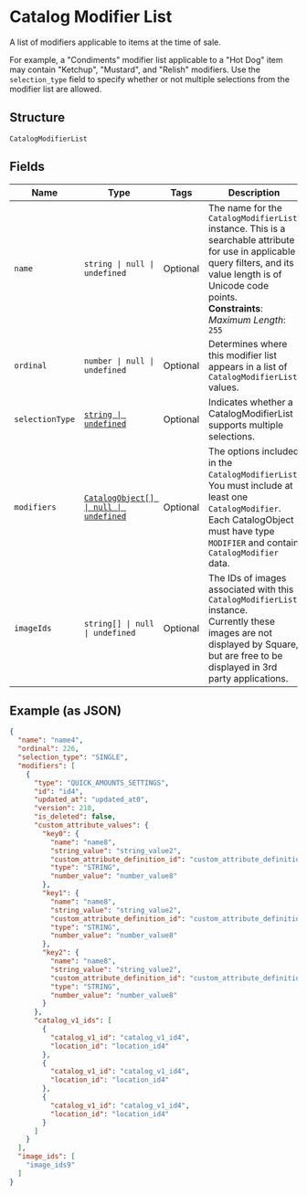 
# Catalog Modifier List

A list of modifiers applicable to items at the time of sale.

For example, a "Condiments" modifier list applicable to a "Hot Dog" item
may contain "Ketchup", "Mustard", and "Relish" modifiers.
Use the `selection_type` field to specify whether or not multiple selections from
the modifier list are allowed.

## Structure

`CatalogModifierList`

## Fields

| Name | Type | Tags | Description |
|  --- | --- | --- | --- |
| `name` | `string \| null \| undefined` | Optional | The name for the `CatalogModifierList` instance. This is a searchable attribute for use in applicable query filters, and its value length is of Unicode code points.<br/>**Constraints**: *Maximum Length*: `255` |
| `ordinal` | `number \| null \| undefined` | Optional | Determines where this modifier list appears in a list of `CatalogModifierList` values. |
| `selectionType` | [`string \| undefined`](../models/catalog-modifier-list-selection-type.md) | Optional | Indicates whether a CatalogModifierList supports multiple selections. |
| `modifiers` | [`CatalogObject[] \| null \| undefined`](../models/catalog-object.md) | Optional | The options included in the `CatalogModifierList`.<br/>You must include at least one `CatalogModifier`.<br/>Each CatalogObject must have type `MODIFIER` and contain<br/>`CatalogModifier` data. |
| `imageIds` | `string[] \| null \| undefined` | Optional | The IDs of images associated with this `CatalogModifierList` instance.<br/>Currently these images are not displayed by Square, but are free to be displayed in 3rd party applications. |

## Example (as JSON)

```json
{
  "name": "name4",
  "ordinal": 226,
  "selection_type": "SINGLE",
  "modifiers": [
    {
      "type": "QUICK_AMOUNTS_SETTINGS",
      "id": "id4",
      "updated_at": "updated_at0",
      "version": 210,
      "is_deleted": false,
      "custom_attribute_values": {
        "key0": {
          "name": "name8",
          "string_value": "string_value2",
          "custom_attribute_definition_id": "custom_attribute_definition_id4",
          "type": "STRING",
          "number_value": "number_value8"
        },
        "key1": {
          "name": "name8",
          "string_value": "string_value2",
          "custom_attribute_definition_id": "custom_attribute_definition_id4",
          "type": "STRING",
          "number_value": "number_value8"
        },
        "key2": {
          "name": "name8",
          "string_value": "string_value2",
          "custom_attribute_definition_id": "custom_attribute_definition_id4",
          "type": "STRING",
          "number_value": "number_value8"
        }
      },
      "catalog_v1_ids": [
        {
          "catalog_v1_id": "catalog_v1_id4",
          "location_id": "location_id4"
        },
        {
          "catalog_v1_id": "catalog_v1_id4",
          "location_id": "location_id4"
        },
        {
          "catalog_v1_id": "catalog_v1_id4",
          "location_id": "location_id4"
        }
      ]
    }
  ],
  "image_ids": [
    "image_ids9"
  ]
}
```

